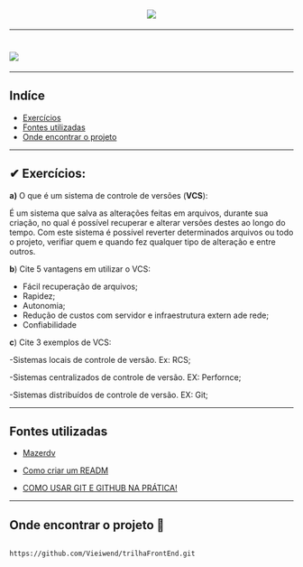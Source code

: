 <h1 align="center">
    <img src="https://ik.imagekit.io/vieiwen/trilhafrontend_D0hkhGwTEDEQ.jpg?ik-sdk-version=javascript-1.4.3&updatedAt=1646766987530">    
</h1>

---
<h1>
    <img src="https://ik.imagekit.io/vieiwen/ezgif.com-gif-maker__1__JocjLdI7H7-.gif?ik-sdk-version=javascript-1.4.3&updatedAt=1646786324928">
</h1>

---

## Indíce

- [Exercícios](#✔-exercícios)
- [Fontes utilizadas](#fontes-utilizadas)
- [Onde encontrar o projeto](#onde-encontrar-o-projeto-👀)

---
## ✔ Exercícios:


**a)** O que é um sistema de controle de versões (**VCS**):

É um sistema que salva as alterações feitas em arquivos, durante sua criação, no qual  é possível recuperar e alterar versões destes ao longo do tempo.
Com este sistema é possível reverter determinados arquivos ou todo o projeto, verifiar quem e quando fez qualquer tipo de alteração e entre outros.
	

**b**) Cite 5 vantagens em utilizar o VCS:
- Fácil recuperação de arquivos;
- Rapidez;
- Autonomia;
- Redução de custos com servidor e infraestrutura extern ade rede;
- Confiabilidade	
 

**c**) Cite 3 exemplos de VCS:

-Sistemas locais de controle de versão. Ex: RCS; 

-Sistemas centralizados de controle de versão. EX: Perfornce;

-Sistemas distribuídos de controle de versão. EX: Git;

---
## Fontes utilizadas

- [Mazerdv](https://mazer.dev/controle-de-versao-o-que-e/)

- [Como criar um READM](https://www.youtube.com/watch?v=Gcb60rPbnKA&t=958s)

- [COMO USAR GIT E GITHUB NA PRÁTICA!](https://www.youtube.com/watch?v=UBAX-13g8OM)

---

## Onde encontrar o projeto 👀

```bash

https://github.com/Vieiwend/trilhaFrontEnd.git  

```